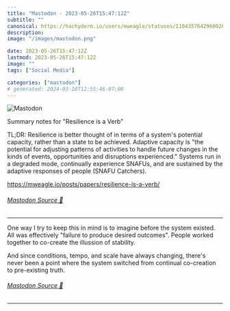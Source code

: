 ```yaml
---
title: "Mastodon - 2023-05-26T15:47:12Z"
subtitle: ""
canonical: https://hachyderm.io/users/mweagle/statuses/110435764296002842
description:
image: "/images/mastodon.png"

date: 2023-05-26T15:47:12Z
lastmod: 2023-05-26T15:47:12Z
image: ""
tags: ["Social Media"]

categories: ["mastodon"]
# generated: 2024-03-10T12:55:46-07:00
---
```

![Mastodon](/images/mastodon.png)

<p>Summary notes for &quot;Resilience is a Verb&quot;</p><p>TL;DR: Resilience is better thought of in terms of a system&#39;s potential capacity, rather than a state to be achieved. Adaptive capacity is &quot;the potential for adjusting patterns of activities to handle future changes in the kinds of events, opportunities and disruptions experienced.&quot; Systems run in a degraded mode, continually experience SNAFUs, and are sustained by the adaptive responses of people (SNAFU Catchers).</p><p><a href="https://mweagle.io/posts/papers/resilience-is-a-verb/" target="_blank" rel="nofollow noopener noreferrer" translate="no"><span class="invisible">https://</span><span class="ellipsis">mweagle.io/posts/papers/resili</span><span class="invisible">ence-is-a-verb/</span></a></p>


###### [Mastodon Source 🐘](https://hachyderm.io/@mweagle/110435764296002842)

___

<p>One way I try to keep this in mind is to imagine before the system existed. All was effectively &quot;failure to produce desired outcomes&quot;. People worked together to co-create the illussion of stability.</p><p>And since conditions, tempo, and scale have always changing, there&#39;s never been a point where the system switched from continual co-creation to pre-existing truth.</p>


###### [Mastodon Source 🐘](https://hachyderm.io/@mweagle/110435845265264321)

___
